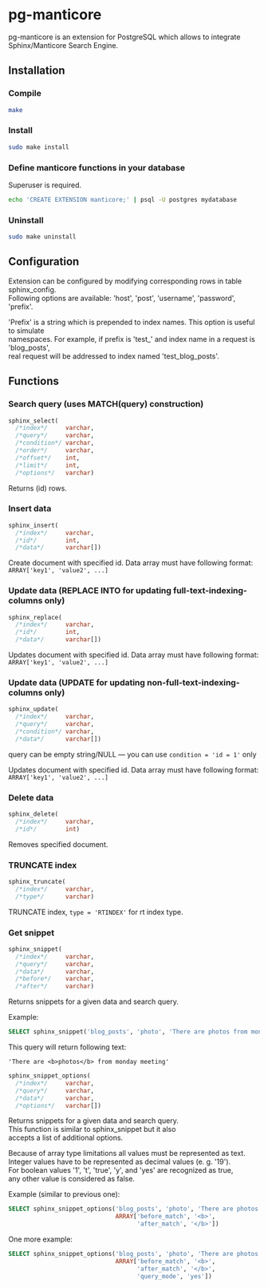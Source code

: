 # pg-manticore

pg-manticore is an extension for PostgreSQL which allows to integrate Sphinx/Manticore Search Engine.  

## Installation

### Compile
```sh
make
```

### Install
```sh
sudo make install
```

### Define manticore functions in your database
Superuser is required.  
```sh
echo 'CREATE EXTENSION manticore;' | psql -U postgres mydatabase
```

### Uninstall
```sh
sudo make uninstall
```

## Configuration

Extension can be configured by modifying corresponding rows in table sphinx_config.  
Following options are available: 'host', 'post', 'username', 'password', 'prefix'.  

'Prefix' is a string which is prepended to index names. This option is useful to simulate  
namespaces. For example, if prefix is 'test_' and index name in a request is 'blog_posts',  
real request will be addressed to index named 'test_blog_posts'.  


## Functions

### Search query (uses MATCH(query) construction)
```sql
sphinx_select(
  /*index*/     varchar,
  /*query*/     varchar,
  /*condition*/ varchar,
  /*order*/     varchar,
  /*offset*/    int,
  /*limit*/     int,
  /*options*/   varchar)
```
Returns (id) rows.  

### Insert data
```sql
sphinx_insert(
  /*index*/     varchar,
  /*id*/        int,
  /*data*/      varchar[])
```
Create document with specified id. Data array must have following format:  
```ARRAY['key1', 'value2', ...]```

### Update data (REPLACE INTO for updating full-text-indexing-columns only)
```sql
sphinx_replace(
  /*index*/     varchar,
  /*id*/        int,
  /*data*/      varchar[])
```
Updates document with specified id. Data array must have following format:  
```ARRAY['key1', 'value2', ...]```

### Update data (UPDATE for updating non-full-text-indexing-columns only)
```sql
sphinx_update(
  /*index*/     varchar,
  /*query*/     varchar,
  /*condition*/ varchar,
  /*data*/      varchar[])
```
query can be empty string/NULL — you can use `condition = 'id = 1'` only  

Updates document with specified id. Data array must have following format:  
```ARRAY['key1', 'value2', ...]```

### Delete data
```sql
sphinx_delete(
  /*index*/     varchar,
  /*id*/        int)
```
Removes specified document.  

### TRUNCATE index
```sql
sphinx_truncate(
  /*index*/     varchar,
  /*type*/      varchar)
```
TRUNCATE index, `type = 'RTINDEX'` for rt index type.  

### Get snippet
```sql
sphinx_snippet(
  /*index*/     varchar,
  /*query*/     varchar,
  /*data*/      varchar,
  /*before*/    varchar,
  /*after*/     varchar)
```
Returns snippets for a given data and search query.  
  
Example:  
```sql
SELECT sphinx_snippet('blog_posts', 'photo', 'There are photos from monday meeting', '<b>', '</b>')
```
This query will return following text:  
```
'There are <b>photos</b> from monday meeting'
```

```sql
sphinx_snippet_options(
  /*index*/     varchar,
  /*query*/     varchar,
  /*data*/      varchar,
  /*options*/   varchar[])
```
Returns snippets for a given data and search query.  
This function is similar to sphinx_snippet but it also  
accepts a list of additional options.  
  
Because of array type limitations all values must be represented as text.  
Integer values have to be represented as decimal values (e. g. '19').  
For boolean values '1', 't', 'true', 'y', and 'yes' are recognized as true,  
any other value is considered as false.  
  
Example (similar to previous one):  
```sql
SELECT sphinx_snippet_options('blog_posts', 'photo', 'There are photos from monday meeting',
                              ARRAY['before_match', '<b>',
                                    'after_match', '</b>'])
```

One more example:  
```sql
SELECT sphinx_snippet_options('blog_posts', 'photo', 'There are photos from monday meeting',
                              ARRAY['before_match', '<b>',
                                    'after_match', '</b>',
                                    'query_mode', 'yes'])
```


